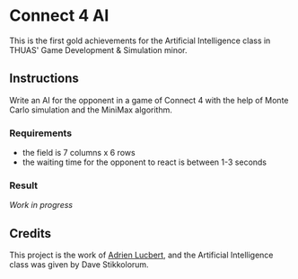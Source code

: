 # Connect 4 AI

This is the first gold achievements for the Artificial Intelligence class in 
THUAS' Game Development & Simulation minor.

## Instructions

Write an AI for the opponent in a game of Connect 4 with the help of Monte Carlo
simulation and the MiniMax algorithm.

### Requirements

- the field is 7 columns x 6 rows
- the waiting time for the opponent to react is between 1-3 seconds

### Result

*Work in progress*

## Credits

This project is the work of [Adrien Lucbert](https://github.com/adrienlucbert),
and the Artificial Intelligence class was given by Dave Stikkolorum.

